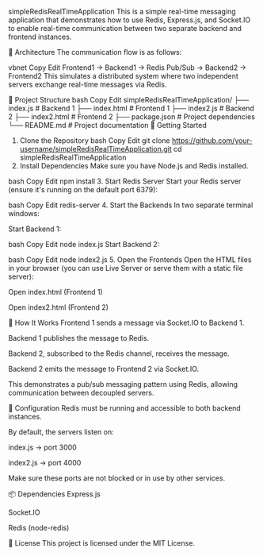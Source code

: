 simpleRedisRealTimeApplication
This is a simple real-time messaging application that demonstrates how to use Redis, Express.js, and Socket.IO to enable real-time communication between two separate backend and frontend instances.

🧩 Architecture
The communication flow is as follows:

vbnet
Copy
Edit
Frontend1 → Backend1 → Redis Pub/Sub → Backend2 → Frontend2
This simulates a distributed system where two independent servers exchange real-time messages via Redis.

📁 Project Structure
bash
Copy
Edit
simpleRedisRealTimeApplication/
├── index.js # Backend 1
├── index.html # Frontend 1
├── index2.js # Backend 2
├── index2.html # Frontend 2
├── package.json # Project dependencies
└── README.md # Project documentation
🚀 Getting Started

1. Clone the Repository
   bash
   Copy
   Edit
   git clone https://github.com/your-username/simpleRedisRealTimeApplication.git
   cd simpleRedisRealTimeApplication
2. Install Dependencies
   Make sure you have Node.js and Redis installed.

bash
Copy
Edit
npm install 3. Start Redis Server
Start your Redis server (ensure it's running on the default port 6379):

bash
Copy
Edit
redis-server 4. Start the Backends
In two separate terminal windows:

Start Backend 1:

bash
Copy
Edit
node index.js
Start Backend 2:

bash
Copy
Edit
node index2.js 5. Open the Frontends
Open the HTML files in your browser (you can use Live Server or serve them with a static file server):

Open index.html (Frontend 1)

Open index2.html (Frontend 2)

💬 How It Works
Frontend 1 sends a message via Socket.IO to Backend 1.

Backend 1 publishes the message to Redis.

Backend 2, subscribed to the Redis channel, receives the message.

Backend 2 emits the message to Frontend 2 via Socket.IO.

This demonstrates a pub/sub messaging pattern using Redis, allowing communication between decoupled servers.

🔧 Configuration
Redis must be running and accessible to both backend instances.

By default, the servers listen on:

index.js → port 3000

index2.js → port 4000

Make sure these ports are not blocked or in use by other services.

📦 Dependencies
Express.js

Socket.IO

Redis (node-redis)

📜 License
This project is licensed under the MIT License.

